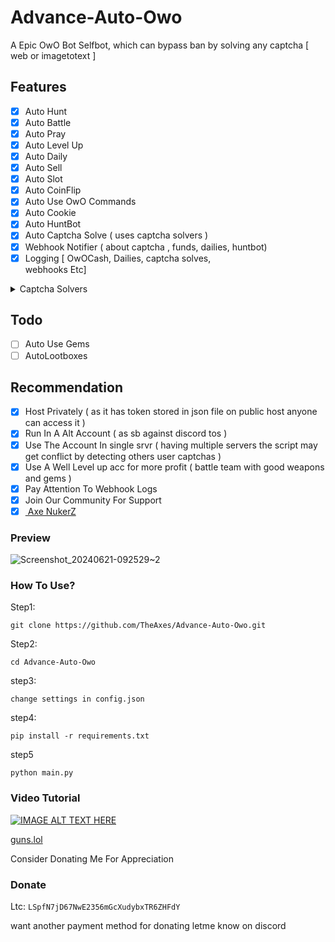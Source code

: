 # Advance-Auto-Owo
A Epic OwO Bot Selfbot, which can bypass ban by solving any captcha [ web or imagetotext ]

## Features
- [x] Auto Hunt
- [x] Auto Battle
- [x] Auto Pray
- [x] Auto Level Up 
- [x] Auto Daily
- [x] Auto Sell
- [x] Auto Slot
- [x] Auto CoinFlip
- [x] Auto Use OwO Commands
- [x] Auto Cookie
- [x] Auto HuntBot 
- [x] Auto Captcha Solve ( uses captcha solvers )
- [x] Webhook Notifier ( about captcha , funds,        dailies, huntbot)
- [x] Logging [ OwOCash, Dailies, captcha solves,   
  webhooks Etc]
<details>
  <summary>Captcha Solvers</summary>


  1. [2Captcha](https://2captcha.com/?from=17257577)
  <br>
  
  2. [CapSolver](https://dashboard.capsolver.com/passport/register?inviteCode=XxmebTqf6O8S)
  <br>
  
  3. [CaptchaAi](https://captchaai.com/?from=80668)
  <br>
  
  4. [CapMonster](https://captchaai.com/?from=80668)
  <br>
  
  5. [Scrappey](https://scrappey.com)
   <br>
</details>

## Todo
- [ ] Auto Use Gems
- [ ] AutoLootboxes
## Recommendation
- [x] Host Privately ( as it has token stored in json file on public host anyone can access it )
- [x] Run In A Alt Account ( as sb against discord tos )
- [x] Use The Account In single srvr ( having multiple servers the script may get conflict by detecting others user captchas )
- [x] Use A Well Level up acc for more profit ( battle team with good weapons and gems )
- [x] Pay Attention To Webhook Logs
- [x] Join Our Community For Support
- [x] [ Axe NukerZ ]( https://discord.gg/x5BKQR4bHt)

### Preview
![Screenshot_20240621-092529~2](https://github.com/TheAxes/Advance-Auto-Owo/assets/110020190/baba0971-c37f-417a-9b6d-67012b1dd9b9)

### How To Use?
Step1:
```
git clone https://github.com/TheAxes/Advance-Auto-Owo.git
```

Step2:
```
cd Advance-Auto-Owo
```
step3:
```
change settings in config.json
```
step4:
```
pip install -r requirements.txt
```
step5
```
python main.py
```
### Video Tutorial
[![IMAGE ALT TEXT HERE](https://img.youtube.com/vi/CvS5U7pufRg/0.jpg)](https://www.youtube.com/watch?v=CvS5U7pufRg)

[guns.lol](https://guns.lol/TheAxes)


Consider Donating Me For Appreciation

### Donate 
Ltc: ```LSpfN7jD67NwE2356mGcXudybxTR6ZHFdY```

want another payment method for donating letme know on discord
